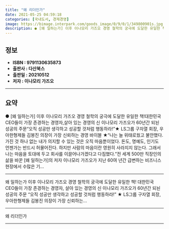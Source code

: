 ```yaml
---
title: "왜 리더인가"
date: 2021-05-25 04:59:18
categories: [국내도서, 경제경영]
image: https://bimage.interpark.com/goods_image/0/9/0/1/349800901s.jpg
description: ● [왜 일하는가] 이후 이나모리 가즈오 경영 철학의 궁극에 도달한 유일한 책!대한민국 CEO들이 가장 존경하는 경영자,살아 있는 경영의 신 이나모리 가즈오가 60년간 되뇐 성공의 주문“오직 성공만 생각하고 성공할 것처럼 행동하라!”★ LS그룹 구자열 회장, 우아한형제들 김봉진 의장이
---
```


## **정보**

- **ISBN : 9791130635873**
- **출판사 : 다산북스**
- **출판일 : 20210512**
- **저자 : 이나모리 가즈오**

------



## **요약**

●  [왜 일하는가] 이후 이나모리 가즈오 경영 철학의 궁극에 도달한 유일한 책!대한민국 CEO들이 가장 존경하는 경영자,살아 있는 경영의 신 이나모리 가즈오가 60년간 되뇐 성공의 주문“오직 성공만 생각하고 성공할 것처럼 행동하라!”★ LS그룹 구자열 회장, 우아한형제들 김봉진 의장이 가장 신뢰하는 경영 바이블 ★“나는 늘 위태로웠고 불안했다. 가진 것 하나 없는 내가 의지할 수 있는 것은 오직 마음뿐이었다. 돈도, 명예도, 인기도 언젠가는 반드시 허물어진다. 하지만 사람의 마음이란 영원히 사라지지 않는다. 그래서 나는 마음을 토대에 두고 회사를 이끌어나가겠다고 다짐했다.”전 세계 500만 직장인의 삶을 바꾼 [왜 일하는가]의 저자 이나모리 가즈오가 지난 60여 년간 급변하는 비즈니스 현장에서 수많은 기...

------

왜 일하는가 이후 이나모리 가즈오 경영 철학의 궁극에 도달한 유일한 책!
대한민국 CEO들이 가장 존경하는 경영자,
살아 있는 경영의 신 이나모리 가즈오가 60년간 되뇐 성공의 주문
“오직 성공만 생각하고 성공할 것처럼 행동하라!”
★ LS그룹 구자열 회장, 우아한형제들 김봉진 의장이 가장 신뢰하는... 

------


왜 리더인가 

------


